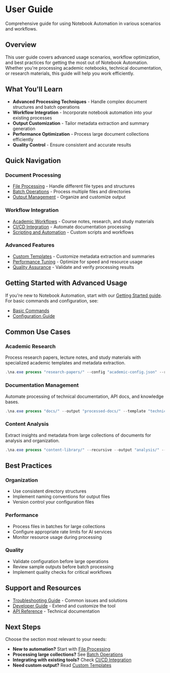 # User Guide

Comprehensive guide for using Notebook Automation in various scenarios and workflows.

## Overview

This user guide covers advanced usage scenarios, workflow optimization, and best practices for getting the most out of Notebook Automation. Whether you're processing academic notebooks, technical documentation, or research materials, this guide will help you work efficiently.

## What You'll Learn

- **Advanced Processing Techniques** - Handle complex document structures and batch operations
- **Workflow Integration** - Incorporate notebook automation into your existing processes
- **Output Customization** - Tailor metadata extraction and summary generation
- **Performance Optimization** - Process large document collections efficiently
- **Quality Control** - Ensure consistent and accurate results

## Quick Navigation

### Document Processing

- [File Processing](file-processing.md) - Handle different file types and structures
- [Batch Operations](batch-operations.md) - Process multiple files and directories
- [Output Management](output-management.md) - Organize and customize output

### Workflow Integration

- [Academic Workflows](academic-workflows.md) - Course notes, research, and study materials
- [CI/CD Integration](ci-cd-integration.md) - Automate documentation processing
- [Scripting and Automation](scripting-automation.md) - Custom scripts and workflows

### Advanced Features

- [Custom Templates](custom-templates.md) - Customize metadata extraction and summaries
- [Performance Tuning](performance-tuning.md) - Optimize for speed and resource usage
- [Quality Assurance](quality-assurance.md) - Validate and verify processing results

## Getting Started with Advanced Usage

If you're new to Notebook Automation, start with our [Getting Started guide](../getting-started/index.md). For basic commands and configuration, see:

- [Basic Commands](../getting-started/basic-commands.md)
- [Configuration Guide](../configuration/index.md)

## Common Use Cases

### Academic Research

Process research papers, lecture notes, and study materials with specialized academic templates and metadata extraction.

```powershell
.\na.exe process "research-papers/" --config "academic-config.json" --recursive
```

### Documentation Management

Automate processing of technical documentation, API docs, and knowledge bases.

```powershell
.\na.exe process "docs/" --output "processed-docs/" --template "technical-summary"
```

### Content Analysis

Extract insights and metadata from large collections of documents for analysis and organization.

```powershell
.\na.exe process "content-library/" --recursive --output "analysis/" --verbose
```

## Best Practices

### Organization

- Use consistent directory structures
- Implement naming conventions for output files
- Version control your configuration files

### Performance

- Process files in batches for large collections
- Configure appropriate rate limits for AI services
- Monitor resource usage during processing

### Quality

- Validate configuration before large operations
- Review sample outputs before batch processing
- Implement quality checks for critical workflows

## Support and Resources

- [Troubleshooting Guide](../troubleshooting/index.md) - Common issues and solutions
- [Developer Guide](../developer-guide/index.md) - Extend and customize the tool
- [API Reference](../api/index.md) - Technical documentation

## Next Steps

Choose the section most relevant to your needs:

- **New to automation?** Start with [File Processing](file-processing.md)
- **Processing large collections?** See [Batch Operations](batch-operations.md)
- **Integrating with existing tools?** Check [CI/CD Integration](ci-cd-integration.md)
- **Need custom output?** Read [Custom Templates](custom-templates.md)
